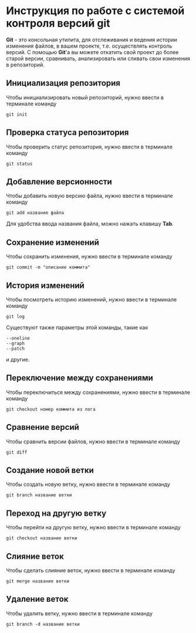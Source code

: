 # Инструкция по работе с системой контроля версий git

**Git** - это консольная утилита, для отслеживания и ведения истории изменения файлов, в вашем проекте, т.е. осуществлять контроль версий. С помощью **Git**'a вы можете откатить свой проект до более старой версии, сравнивать, анализировать или сливать свои изменения в репозиторий.

## Инициализация репозитория 


Чтобы инициализировать новый репозиторий, нужно ввести в терминале команду

    git init


## Проверка статуса репозитория

Чтобы проверить статус репозитория, нужно ввести в терминале команду  
    
    git status

## Добавление версионности

Чтобы добавить новую версию файла, нужно ввести в терминале команду

    git add название файла

Для удобства ввода названия файла, можно нажать клавишу **Tab**.

## Сохранение изменений

Чтобы сохранить изменения, нужно ввести в терминале команду

    git commit -m "описание коммита"

## История изменений

Чтобы посмотреть историю изменений, нужно ввести в терминале команду

    git log

Существуют также параметры этой команды, такие как

    --oneline
    --graph
    --patch

и другие.

## Переключение между сохранениями

Чтобы переключиться между сохранениями, нужно ввести в терминале команду 

    git checkout номер коммита из лога

## Сравнение версий

Чтобы сравнить версии файлов, нужно ввести в терминале команду

    git diff

## Создание новой ветки

Чтобы создать новую ветку, нужно ввести в терминале команду

    git branch название ветки

## Переход на другую ветку

Чтобы перейти на другую ветку, нужно ввести в терминале команду

    git checkout название ветки

## Слияние веток

Чтобы сделать слияние веток, нужно ввести в терминале команду

    git merge название ветки

## Удаление веток

Чтобы удалить ветку, нужно ввести в терминале команду

    git branch -d название ветки
